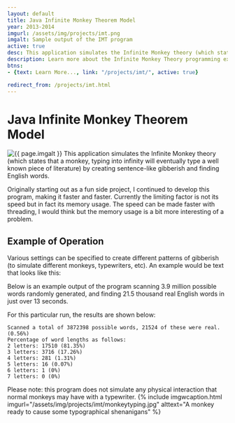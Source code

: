 ```yaml
---
layout: default
title: Java Infinite Monkey Theorem Model
year: 2013-2014
imgurl: /assets/img/projects/imt.png
imgalt: Sample output of the IMT program
active: true
desc: This application simulates the Infinite Monkey theory (which states that a monkey, typing into infinity will eventually type a well known piece of literature) by creating sentence-like gibberish and finding English words. It has evolved from its first form to become much faster by implementing more efficient search algorithms.
description: Learn more about the Infinite Monkey Theory programming experiment.
btns: 
- {text: Learn More..., link: "/projects/imt/", active: true}

redirect_from: /projects/imt.html
---
```


# Java Infinite Monkey Theorem Model
<img src="{{ page.imgurl }}" alt="{{ page.imgalt }}" class="profilePhoto verylargepic"/>
This application simulates the Infinite Monkey theory (which states that a monkey, typing into infinity will eventually type a well known piece of literature) by creating sentence-like gibberish and finding English words.

Originally starting out as a fun side project, I continued to develop this program, making it faster and faster. Currently the limiting factor is not its speed but in fact its memory usage. The speed can be made faster with threading, I would think but the memory usage is a bit more interesting of a problem.

## Example of Operation

Various settings can be specified to create different patterns of gibberish (to simulate different monkeys, typewriters, etc). An example would be text that looks like this:

Below is an example output of the program scanning 3.9 million possible words randomly generated, and finding 21.5 thousand real English words in just over 13 seconds.

For this particular run, the results are shown below:

<div class="codesnippet">                  
<code>Scanned a total of 3872398 possible words, 21524 of these were real. (0.56%)
Percentage of word lengths as follows:
2 letters: 17510 (81.35%)
3 letters: 3716 (17.26%)
4 letters: 281 (1.31%)
5 letters: 16 (0.07%)
6 letters: 1 (0%)
7 letters: 0 (0%)</code></div>

Please note: this program does not simulate any physical interaction that normal monkeys may have with a typewriter.
{% include imgwcaption.html 
imgurl="/assets/img/projects/imt/monkeytyping.jpg" 
alttext="A monkey ready to cause some typographical shenanigans" 
%}